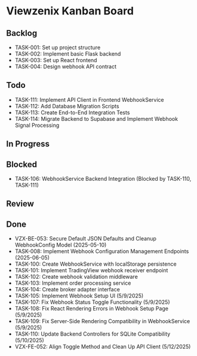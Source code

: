 # Viewzenix Kanban Board

## Backlog
- TASK-001: Set up project structure
- TASK-002: Implement basic Flask backend
- TASK-003: Set up React frontend
- TASK-004: Design webhook API contract

## Todo
- TASK-111: Implement API Client in Frontend WebhookService
- TASK-112: Add Database Migration Scripts
- TASK-113: Create End-to-End Integration Tests
- TASK-114: Migrate Backend to Supabase and Implement Webhook Signal Processing

## In Progress

## Blocked
- TASK-106: WebhookService Backend Integration (Blocked by TASK-110, TASK-111)

## Review

## Done
- VZX-BE-053: Secure Default JSON Defaults and Cleanup WebhookConfig Model (2025-05-10)
- TASK-008: Implement Webhook Configuration Management Endpoints (2025-06-05)
- TASK-100: Create WebhookService with localStorage persistence
- TASK-101: Implement TradingView webhook receiver endpoint
- TASK-102: Create webhook validation middleware
- TASK-103: Implement order processing service
- TASK-104: Create broker adapter interface
- TASK-105: Implement Webhook Setup UI (5/9/2025)
- TASK-107: Fix Webhook Status Toggle Functionality (5/9/2025)
- TASK-108: Fix React Rendering Errors in Webhook Setup Page (5/9/2025)
- TASK-109: Fix Server-Side Rendering Compatibility in WebhookService (5/9/2025)
- TASK-110: Update Backend Controllers for SQLite Compatibility (5/10/2025)
- VZX-FE-052: Align Toggle Method and Clean Up API Client (5/12/2025)